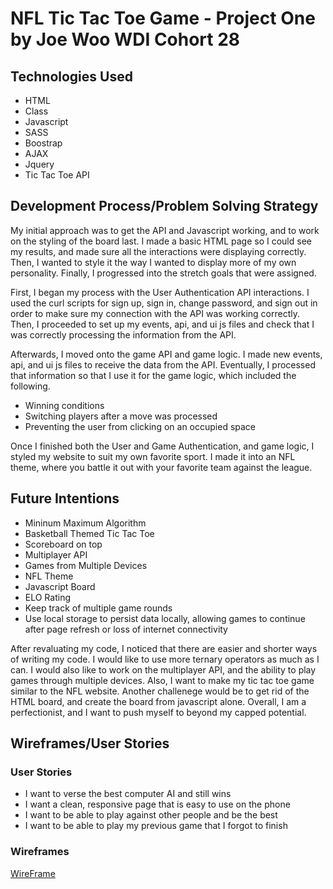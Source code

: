 # NFL Tic Tac Toe Game - Project One by Joe Woo WDI Cohort 28

## Technologies Used
- HTML
- Class
- Javascript
- SASS
- Boostrap
- AJAX
- Jquery
- Tic Tac Toe API

## Development Process/Problem Solving Strategy
My initial approach was to get the API and Javascript working, and to work on the styling of the board last. I made a basic HTML page so I could see my results, and made sure all the interactions were displaying correctly. Then, I wanted to style it the way I wanted to display more of my own personality. Finally, I progressed into the stretch goals that were assigned.

First, I began my process with the User Authentication API interactions. I used the curl scripts for sign up, sign in, change password, and sign out in order to make sure my connection with the API was working correctly. Then, I proceeded to set up my events, api, and ui js files and check that I was correctly processing the information from the API.

Afterwards, I moved onto the game API and game logic. I made new events, api, and ui js files to receive the data from the API. Eventually, I processed that information so that I use it for the game logic, which included the following.
  - Winning conditions
  - Switching players after a move was processed
  - Preventing the user from clicking on an occupied space

Once I finished both the User and Game Authentication, and game logic, I styled my website to suit my own favorite sport. I made it into an NFL theme, where you battle it out with your favorite team against the league.

## Future Intentions
- Mininum Maximum Algorithm
- Basketball Themed Tic Tac Toe
- Scoreboard on top
- Multiplayer API
- Games from Multiple Devices
- NFL Theme
- Javascript Board
- ELO Rating
- Keep track of multiple game rounds
- Use local storage to persist data locally, allowing games to continue after page refresh or loss of internet connectivity

After revaluating my code, I noticed that there are easier and shorter ways of writing my code. I would like to use more ternary operators as much as I can. I would also like to work on the multiplayer API, and the ability to play games through multiple devices. Also, I want to make my tic tac toe game similar to the NFL website. Another challenege would be to get rid of the HTML board, and create the board from javascript alone. Overall, I am a perfectionist, and I want to push myself to beyond my capped potential.

## Wireframes/User Stories
### User Stories
- I want to verse the best computer AI and still wins
- I want a clean, responsive page that is easy to use on the phone
- I want to be able to play against other people and be the best
- I want to be able to play my previous game that I forgot to finish

### Wireframes
[WireFrame](https://imgur.com/a/vMDOUdX)
